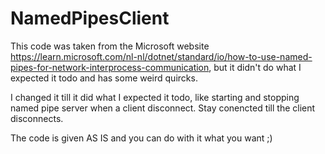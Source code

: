 # NamedPipesClient

This code was taken from the Microsoft website https://learn.microsoft.com/nl-nl/dotnet/standard/io/how-to-use-named-pipes-for-network-interprocess-communication, but it didn't do what I expected it todo and has some weird quircks.

I changed it till it did what I expected it todo, like starting and stopping named pipe server when a client disconnect. Stay conencted till the client disconnects.

The code is given AS IS and you can do with it what you want ;)
